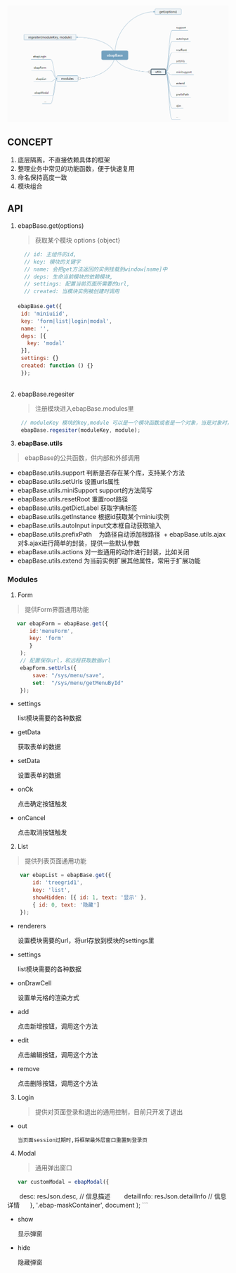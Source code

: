 ![](base.png)
## CONCEPT

1. 底层隔离，不直接依赖具体的框架
2. 整理业务中常见的功能函数，便于快速复用
3. 命名保持高度一致
4. 模块组合

## API
1. ebapBase.get(options)
   > 获取某个模块  options {object}
   
   ```javascript
     // id: 主组件的id,
     // key: 模块的关键字
     // name: 会把get方法返回的实例挂载到window[name]中
     // deps: 生命当前模块的依赖模块,
     // settings: 配置当前页面所需要的url,
     // created: 当模块实例被创建时调用
     
   ebapBase.get({
	id: 'miniuiid', 
	key: 'form|list|login|modal', 
	name: '',
	deps: [{
	  key: 'modal'
	}], 
	settings: {} 
	created: function () {}
    });
    
    ```
2. ebapBase.regesiter
   > 注册模块进入ebapBase.modules里
   
    ```javascript
     // moduleKey 模块的key,module 可以是一个模块函数或者是一个对象，当是对象时，常用于私有模块定义
     ebapBase.regesiter(moduleKey, module); 
     ```
    
3. **ebapBase.utils**
> ebapBase的公共函数，供内部和外部调用
   
  + ebapBase.utils.support
    判断是否存在某个库，支持某个方法
  + ebapBase.utils.setUrls
    设置urls属性
  + ebapBase.utils.miniSupport
    support的方法简写
  + ebapBase.utils.resetRoot
    重置root路径
  + ebapBase.utils.getDictLabel
    获取字典标签
  + ebapBase.utils.getInstance
    根据id获取某个miniui实例
  + ebapBase.utils.autoInput
    input文本框自动获取输入
  + ebapBase.utils.prefixPath
    为路径自动添加根路径
  + ebapBase.utils.ajax
    对$.ajax进行简单的封装，提供一些默认参数
  + ebapBase.utils.actions
    对一些通用的动作进行封装，比如关闭
  + ebapBase.utils.extend
    为当前实例扩展其他属性，常用于扩展功能

### Modules

1. Form

> 提供Form界面通用功能

```javascript
   var ebapForm = ebapBase.get({
       id:'menuForm',
       key: 'form'
       }
	);
	// 配置保存url，和远程获取数据url
	ebapForm.setUrls({
		save: "/sys/menu/save",
		set:  "/sys/menu/getMenuById"
	});
```

+ settings

   list模块需要的各种数据
   
+ getData

   获取表单的数据

+ setData
  
   设置表单的数据

+ onOk

   点击确定按钮触发

+ onCancel

   点击取消按钮触发

2. List

> 提供列表页面通用功能

```javascript
    var ebapList = ebapBase.get({
        id: 'treegrid1',
        key: 'list',
        showHidden: [{ id: 1, text: '显示' }, 
        { id: 0, text: '隐藏']
    });
```

+ renderers 

   设置模块需要的url，将url存放到模块的settings里

+ settings

   list模块需要的各种数据

+ onDrawCell

   设置单元格的渲染方式

+ add
  
   点击新增按钮，调用这个方法

+ edit

   点击编辑按钮，调用这个方法

+ remove

   点击删除按钮，调用这个方法

3. Login

    > 提供对页面登录和退出的通用控制，目前只开发了退出

+ out
    
      当页面session过期时,将框架最外层窗口重置到登录页


4. Modal

   > 通用弹出窗口
    ```javascript
    var customModal = ebapModal({
        desc: resJson.desc, // 信息描述
        detailInfo: resJson.detailInfo // 信息详情
      }, '.ebap-maskContainer', document
    );
    ```
+ show

  显示弹窗

+ hide

  隐藏弹窗



